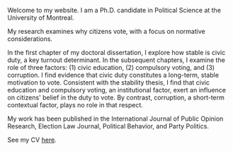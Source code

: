 <link rel="stylesheet" type="text/css" href="/css/main.css">

Welcome to my website. I am a Ph.D. candidate in Political Science at the University of Montreal. 

My research examines why citizens vote, with a focus on normative considerations.

In the first chapter of my doctoral dissertation, I explore how stable is civic duty, a key turnout determinant. In the subsequent chapters, I examine the role of three factors: (1) civic education, (2) compulsory voting, and (3) corruption. I find evidence that civic duty constitutes a long-term, stable motivation to vote. Consistent with the stability thesis, I find that civic education and compulsory voting, an institutional factor, exert an influence on citizens' belief in the duty to vote. By contrast, corruption, a short-term contextual factor, plays no role in that respect.

My work has been published in the International Journal of Public Opinion Research, Election Law Journal, Political Behavior, and Party Politics.
 
See my CV [here](ferfeitosa.github.io/here.pdf).
